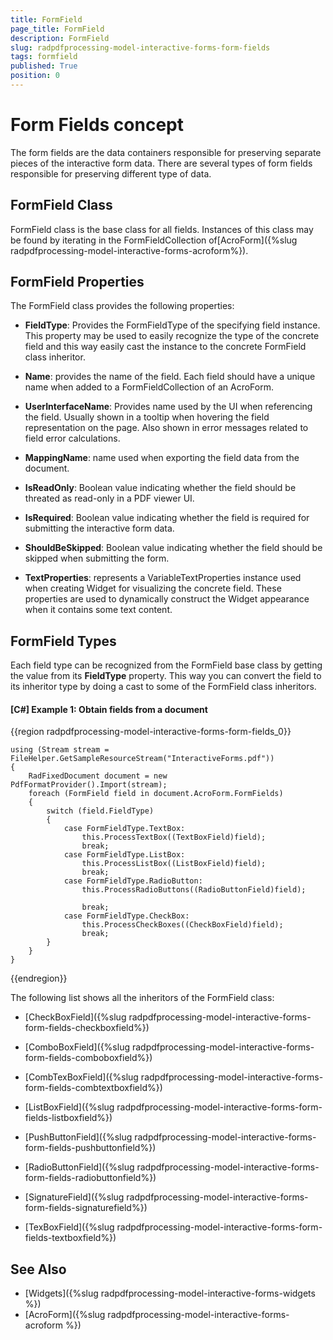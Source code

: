 ```yaml
---
title: FormField 
page_title: FormField 
description: FormField 
slug: radpdfprocessing-model-interactive-forms-form-fields 
tags: formfield
published: True
position: 0
---
```

# Form Fields concept

The form fields are the data containers responsible for preserving separate pieces of the interactive form data. There are several types of form fields responsible for preserving different type of data.

## FormField Class

FormField class is the base class for all fields. Instances of this class may be found by iterating in the FormFieldCollection of[AcroForm]({%slug radpdfprocessing-model-interactive-forms-acroform%}). 


## FormField Properties

The FormField class provides the following properties:

* **FieldType**: Provides the FormFieldType of the specifying field instance. This property may be used to easily recognize the type of the concrete field and this way easily cast the instance to the concrete FormField class inheritor.

* **Name**: provides the name of the field. Each field should have a unique name when added to a FormFieldCollection of an AcroForm.

* **UserInterfaceName**: Provides name used by the UI when referencing the field. Usually shown in a tooltip when hovering the field representation on the page. Also shown in error messages related to field error calculations.

* **MappingName**: name used when exporting the field data from the document.

* **IsReadOnly**: Boolean value indicating whether the field should be threated as read-only in a PDF viewer UI.

* **IsRequired**: Boolean value indicating whether the field is required for submitting the interactive form data.

* **ShouldBeSkipped**: Boolean value indicating whether the field should be skipped when submitting the form.

* **TextProperties**: represents a VariableTextProperties instance used when creating Widget for visualizing the concrete field. These properties are used to dynamically construct the Widget appearance when it contains some text content.


## FormField Types

Each field type can be recognized from the FormField base class by getting the value from its **FieldType** property. This way you can convert the field to its inheritor type by doing a cast to some of the FormField class inheritors.

#### **[C#] Example 1: Obtain fields from a document**
{{region radpdfprocessing-model-interactive-forms-form-fields_0}}

	using (Stream stream = FileHelper.GetSampleResourceStream("InteractiveForms.pdf"))
	{
	    RadFixedDocument document = new PdfFormatProvider().Import(stream);
	    foreach (FormField field in document.AcroForm.FormFields)
	    {
	        switch (field.FieldType)
	        {
	            case FormFieldType.TextBox:
	                this.ProcessTextBox((TextBoxField)field);
	                break;
	            case FormFieldType.ListBox:
	                this.ProcessListBox((ListBoxField)field);
	                break;
	            case FormFieldType.RadioButton:
	                this.ProcessRadioButtons((RadioButtonField)field);
	
	                break;
	            case FormFieldType.CheckBox:
	                this.ProcessCheckBoxes((CheckBoxField)field);
	                break;
	        }
	    }
	}
{{endregion}}

The following list shows all the inheritors of the FormField class:

* [CheckBoxField]({%slug radpdfprocessing-model-interactive-forms-form-fields-checkboxfield%})

* [ComboBoxField]({%slug radpdfprocessing-model-interactive-forms-form-fields-comboboxfield%})

* [CombTexBoxField]({%slug radpdfprocessing-model-interactive-forms-form-fields-combtextboxfield%})

* [ListBoxField]({%slug radpdfprocessing-model-interactive-forms-form-fields-listboxfield%})

* [PushButtonField]({%slug radpdfprocessing-model-interactive-forms-form-fields-pushbuttonfield%})

* [RadioButtonField]({%slug radpdfprocessing-model-interactive-forms-form-fields-radiobuttonfield%})

* [SignatureField]({%slug radpdfprocessing-model-interactive-forms-form-fields-signaturefield%})

* [TexBoxField]({%slug radpdfprocessing-model-interactive-forms-form-fields-textboxfield%})

## See Also

* [Widgets]({%slug radpdfprocessing-model-interactive-forms-widgets %})
* [AcroForm]({%slug radpdfprocessing-model-interactive-forms-acroform %})
